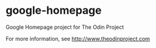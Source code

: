 # google-homepage
Google Homepage project for The Odin Project

For more information, see http://www.theodinproject.com